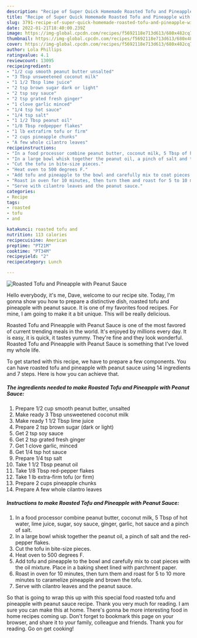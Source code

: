 ```yaml
---
description: "Recipe of Super Quick Homemade Roasted Tofu and Pineapple with Peanut Sauce"
title: "Recipe of Super Quick Homemade Roasted Tofu and Pineapple with Peanut Sauce"
slug: 3791-recipe-of-super-quick-homemade-roasted-tofu-and-pineapple-with-peanut-sauce
date: 2022-01-21T18:40:00.239Z
image: https://img-global.cpcdn.com/recipes/f5692118e713d613/680x482cq70/roasted-tofu-and-pineapple-with-peanut-sauce-recipe-main-photo.jpg
thumbnail: https://img-global.cpcdn.com/recipes/f5692118e713d613/680x482cq70/roasted-tofu-and-pineapple-with-peanut-sauce-recipe-main-photo.jpg
cover: https://img-global.cpcdn.com/recipes/f5692118e713d613/680x482cq70/roasted-tofu-and-pineapple-with-peanut-sauce-recipe-main-photo.jpg
author: Lola Phillips
ratingvalue: 4.1
reviewcount: 13095
recipeingredient:
- "1/2 cup smooth peanut butter unsalted"
- "3 Tbsp unsweetened coconut milk"
- "1 1/2 Tbsp lime juice"
- "2 tsp brown sugar dark or light"
- "2 tsp soy sauce"
- "2 tsp grated fresh ginger"
- "1 clove garlic minced"
- "1/4 tsp hot sauce"
- "1/4 tsp salt"
- "1 1/2 Tbsp peanut oil"
- "1/8 Tbsp redpepper flakes"
- "1 lb extrafirm tofu or firm"
- "2 cups pineapple chunks"
- "A few whole cilantro leaves"
recipeinstructions:
- "In a food processor combine peanut butter, coconut milk, 5 Tbsp of hot water, lime juice, sugar, soy sauce, ginger, garlic, hot sauce and a pinch of salt."
- "In a large bowl whisk together the peanut oil, a pinch of salt and the red-pepper flakes."
- "Cut the tofu in bite-size pieces."
- "Heat oven to 500 degrees F."
- "Add tofu and pineapple to the bowl and carefully mix to coat pieces with the oil mixture. Place in a baking sheet lined with parchment paper."
- "Roast in oven for 10 minutes, then turn them and roast for 5 to 10 more minutes to caramelize pineapple and brown the tofu."
- "Serve with cilantro leaves and the peanut sauce."
categories:
- Recipe
tags:
- roasted
- tofu
- and

katakunci: roasted tofu and 
nutrition: 113 calories
recipecuisine: American
preptime: "PT21M"
cooktime: "PT34M"
recipeyield: "2"
recipecategory: Lunch

---
```



![Roasted Tofu and Pineapple with Peanut Sauce](https://img-global.cpcdn.com/recipes/f5692118e713d613/680x482cq70/roasted-tofu-and-pineapple-with-peanut-sauce-recipe-main-photo.jpg)

Hello everybody, it's me, Dave, welcome to our recipe site. Today, I'm gonna show you how to prepare a distinctive dish, roasted tofu and pineapple with peanut sauce. It is one of my favorites food recipes. For mine, I am going to make it a bit unique. This will be really delicious.

Roasted Tofu and Pineapple with Peanut Sauce is one of the most favored of current trending meals in the world. It's enjoyed by millions every day. It is easy, it is quick, it tastes yummy. They're fine and they look wonderful. Roasted Tofu and Pineapple with Peanut Sauce is something that I've loved my whole life.




To get started with this recipe, we have to prepare a few components. You can have roasted tofu and pineapple with peanut sauce using 14 ingredients and 7 steps. Here is how you can achieve that.

<!--inarticleads1-->

##### The ingredients needed to make Roasted Tofu and Pineapple with Peanut Sauce:

1. Prepare 1/2 cup smooth peanut butter, unsalted
1. Make ready 3 Tbsp unsweetened coconut milk
1. Make ready 1 1/2 Tbsp lime juice
1. Prepare 2 tsp brown sugar (dark or light)
1. Get 2 tsp soy sauce
1. Get 2 tsp grated fresh ginger
1. Get 1 clove garlic, minced
1. Get 1/4 tsp hot sauce
1. Prepare 1/4 tsp salt
1. Take 1 1/2 Tbsp peanut oil
1. Take 1/8 Tbsp red-pepper flakes
1. Take 1 lb extra-firm tofu (or firm)
1. Prepare 2 cups pineapple chunks
1. Prepare A few whole cilantro leaves




<!--inarticleads2-->

##### Instructions to make Roasted Tofu and Pineapple with Peanut Sauce:

1. In a food processor combine peanut butter, coconut milk, 5 Tbsp of hot water, lime juice, sugar, soy sauce, ginger, garlic, hot sauce and a pinch of salt.
1. In a large bowl whisk together the peanut oil, a pinch of salt and the red-pepper flakes.
1. Cut the tofu in bite-size pieces.
1. Heat oven to 500 degrees F.
1. Add tofu and pineapple to the bowl and carefully mix to coat pieces with the oil mixture. Place in a baking sheet lined with parchment paper.
1. Roast in oven for 10 minutes, then turn them and roast for 5 to 10 more minutes to caramelize pineapple and brown the tofu.
1. Serve with cilantro leaves and the peanut sauce.




So that is going to wrap this up with this special food roasted tofu and pineapple with peanut sauce recipe. Thank you very much for reading. I am sure you can make this at home. There's gonna be more interesting food in home recipes coming up. Don't forget to bookmark this page on your browser, and share it to your family, colleague and friends. Thank you for reading. Go on get cooking!
